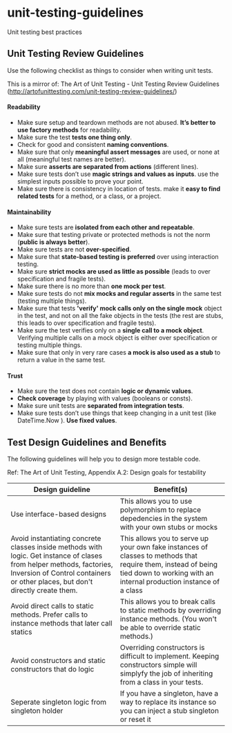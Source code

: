 # unit-testing-guidelines

Unit testing best practices

## Unit Testing Review Guidelines

Use the following checklist as things to consider when writing unit tests.

This is a mirror of:
The Art of Unit Testing - Unit Testing Review Guidelines (http://artofunittesting.com/unit-testing-review-guidelines/)

#### Readability

* Make sure setup and teardown methods are not abused. **It’s better to use factory methods** for readability.
* Make sure the test **tests one thing only**.
* Check for good and consistent **naming conventions**.
* Make sure that only **meaningful assert messages** are used, or none at all (meaningful test names are better).
* Make sure **asserts are separated from actions** (different lines).
* Make sure tests don’t use **magic strings and values as inputs**. use the simplest inputs possible to prove your point.
* Make sure there is consistency in location of tests. make it **easy to find related tests** for a method, or a class, or a project.

#### Maintainability

* Make sure tests are **isolated from each other and repeatable**.
* Make sure that testing private or protected methods is not the norm (**public is always better**).
* Make sure tests are not **over-specified**.
* Make sure that **state-based testing is preferred** over using interaction testing.
* Make sure **strict mocks are used as little as possible** (leads to over specification and fragile tests).
* Make sure there is no more than **one mock per test**.
* Make sure tests do not **mix mocks and regular asserts** in the same test (testing multiple things).
* Make sure that tests **'verify' mock calls only on the single mock** object in the test, and not on all the fake objects in the tests (the rest are stubs, this leads to over specification and fragile tests).
* Make sure the test verifies only on a **single call to a mock object**. Verifying multiple calls on a mock object is either over specification or testing multiple things.
* Make sure that only in very rare cases **a mock is also used as a stub** to return a value in the same test.

#### Trust

* Make sure the test does not contain **logic or dynamic values**.
* **Check coverage** by playing with values (booleans or consts).
* Make sure unit tests are **separated from integration tests**.
* Make sure tests don’t use things that keep changing in a unit test (like DateTime.Now ). **Use fixed values**.

## Test Design Guidelines and Benefits

The following guidelines will help you to design more testable code.

Ref: The Art of Unit Testing, Appendix A.2: Design goals for testability

Design guideline | Benefit(s)
--- | ---
Use interface-based designs | This allows you to use polymorphism to replace depedencies in the system with your own stubs or mocks
Avoid instantiating concrete classes inside methods with logic. Get instance of clases from helper methods, factories, Inversion of Control containers or other places, but don't directly create them. | This allows you to serve up your own fake instances of classes to methods that require them, instead of being tied down to working with an internal production instance of a class
Avoid direct calls to static methods. Prefer calls to instance methods that later call statics | This allows you to break calls to static methods by overriding instance methods. (You won't be able to override static methods.)
Avoid constructors and static constructors that do logic | Overriding constructors is difficult to implement. Keeping constructors simple will simplyfy the job of inheriting from a class in your tests.
Seperate singleton logic from singleton holder | If you have a singleton, have a way to replace its instance so you can inject a stub singleton or reset it



